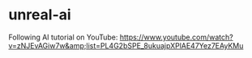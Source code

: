# unreal-ai
Following AI tutorial on YouTube: https://www.youtube.com/watch?v=zNJEvAGiw7w&amp;list=PL4G2bSPE_8ukuajpXPlAE47Yez7EAyKMu
